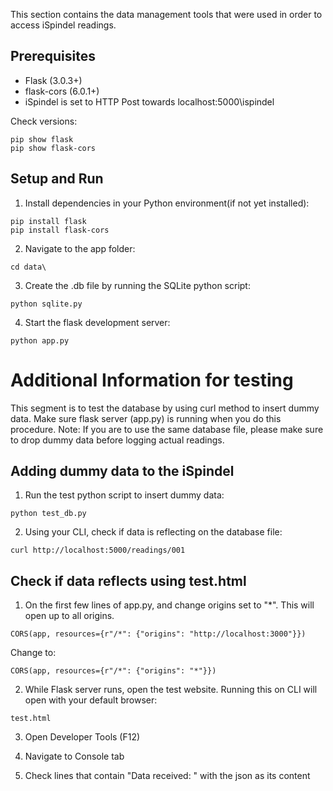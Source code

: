 This section contains the data management tools that were used in order to access iSpindel readings.

## Prerequisites

- Flask (3.0.3+)
- flask-cors (6.0.1+)
- iSpindel is set to HTTP Post towards localhost:5000\ispindel

Check versions:
```
pip show flask
pip show flask-cors
```

## Setup and Run

1) Install dependencies in your Python environment(if not yet installed):
```
pip install flask
pip install flask-cors
```

2) Navigate to the app folder:
```
cd data\
```

3) Create the .db file by running the SQLite python script:
```
python sqlite.py
```

4) Start the flask development server:
```
python app.py
```

# Additional Information for testing

This segment is to test the database by using curl method to insert dummy data. Make sure flask server (app.py) is running when you do this procedure.
Note: If you are to use the same database file, please make sure to drop dummy data before logging actual readings.

## Adding dummy data to the iSpindel
1) Run the test python script to insert dummy data:
```
python test_db.py
```

2) Using your CLI, check if data is reflecting on the database file:
```
curl http://localhost:5000/readings/001
```

## Check if data reflects using test.html
1) On the first few lines of app.py, and change origins set to "*". This will open up to all origins.
```
CORS(app, resources={r"/*": {"origins": "http://localhost:3000"}}) 
```
Change to:
```
CORS(app, resources={r"/*": {"origins": "*"}}) 
```

2) While Flask server runs, open the test website. Running this on CLI will open with your default browser:
```
test.html
```
3) Open Developer Tools (F12)

4) Navigate to Console tab

5) Check lines that contain "Data received: " with the json as its content

